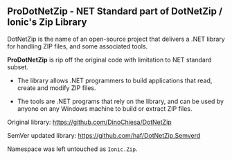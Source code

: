 ProDotNetZip - NET Standard part of DotNetZip / Ionic's Zip Library
-------------------------------------------------------------------

DotNetZip is the name of an open-source project that delivers a .NET
library for handling ZIP files, and some associated tools.

**ProDotNetZip** is rip off the original code with limitation to NET standard subset.

 - The library allows .NET programmers to build applications
   that read, create and modify ZIP files.

 - The tools are .NET programs that rely on the library, and can be used
   by anyone on any Windows machine to build or extract ZIP files.

Original library: https://github.com/DinoChiesa/DotNetZip

SemVer updated library: https://github.com/haf/DotNetZip.Semverd

Namespace was left untouched as `Ionic.Zip`.
